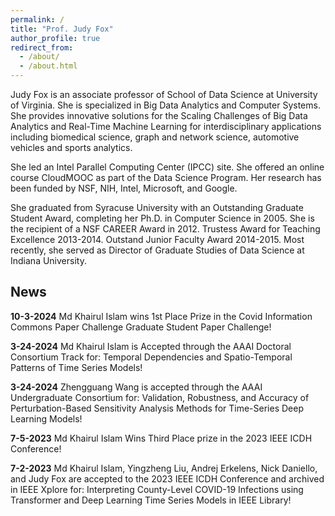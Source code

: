 ```yaml
---
permalink: /
title: "Prof. Judy Fox"
author_profile: true
redirect_from: 
  - /about/
  - /about.html
---
```


Judy Fox is an associate professor of School of Data Science at University of Virginia. She is specialized in Big Data Analytics and Computer Systems. She provides innovative solutions for the Scaling Challenges of Big Data Analytics and Real-Time Machine Learning for interdisciplinary applications including biomedical science, graph and network science, automotive vehicles and sports analytics.

She led an Intel Parallel Computing Center (IPCC) site. She offered an online course CloudMOOC as part of the Data Science Program. Her research has been funded by NSF, NIH, Intel, Microsoft, and Google. 

She graduated from Syracuse University with an Outstanding Graduate Student Award, completing her Ph.D. in Computer Science in 2005. She is the recipient of a NSF CAREER Award in 2012. Trustess Award for Teaching Excellence 2013-2014. Outstand Junior Faculty Award 2014-2015. Most recently, she served as Director of Graduate Studies of Data Science at Indiana University.

## News
**10-3-2024** Md Khairul Islam wins 1st Place Prize in the Covid Information Commons Paper Challenge Graduate Student Paper Challenge!

**3-24-2024** Md Khairul Islam is Accepted through the AAAI Doctoral Consortium Track for: Temporal Dependencies and Spatio-Temporal Patterns of Time Series Models!

**3-24-2024** Zhengguang Wang is accepted through the AAAI Undergraduate Consortium for: Validation, Robustness, and Accuracy of Perturbation-Based Sensitivity Analysis Methods for Time-Series Deep Learning Models!

**7-5-2023** Md Khairul Islam Wins Third Place prize in the 2023 IEEE ICDH Conference!

**7-2-2023** Md Khairul Islam, Yingzheng Liu, Andrej Erkelens, Nick Daniello, and Judy Fox are accepted to the 2023 IEEE ICDH Conference and archived in IEEE Xplore for: Interpreting County-Level COVID-19 Infections using Transformer and Deep Learning Time Series Models in IEEE Library!

